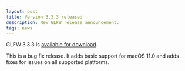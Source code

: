 ```yaml
---
layout: post
title: Version 3.3.3 released
description: New GLFW release announcement.
tags: news
---
```


GLFW 3.3.3 is [available for download](download.html).

This is a bug fix release.  It adds basic support for macOS 11.0 and adds fixes
for issues on all supported platforms.

